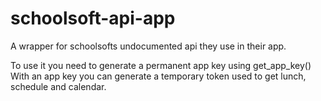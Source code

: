 # schoolsoft-api-app
A wrapper for schoolsofts undocumented api they use in their app.

To use it you need to generate a permanent app key using get_app_key()
With an app key you can generate a temporary token used to get lunch, schedule and calendar.
